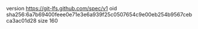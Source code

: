version https://git-lfs.github.com/spec/v1
oid sha256:6a7b69400feee0e71e3e6a939f25c0507654c9e00eb254b9567cebca3ac01d28
size 160
